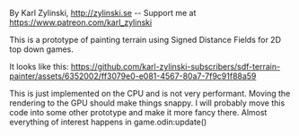 By Karl Zylinski, http://zylinski.se -- Support me at https://www.patreon.com/karl_zylinski

This is a prototype of painting terrain using Signed Distance Fields for 2D top down games.

It looks like this:
https://github.com/karl-zylinski-subscribers/sdf-terrain-painter/assets/6352002/ff3079e0-e081-4567-80a7-7f9c91f88a59

This is just implemented on the CPU and is not very performant. Moving the rendering to the GPU should make things snappy. I will probably move this code into some other prototype and make it more fancy there. Almost everything of interest happens in game.odin:update()

